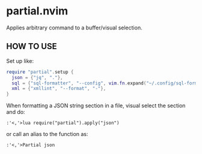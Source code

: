 partial.nvim
============

Applies arbitrary command to a buffer/visual selection.

HOW TO USE
----------

Set up like:

```lua
require "partial".setup {
  json = {"jq", "."},
  sql = {"sql-formatter", "--config", vim.fn.expand("~/.config/sql-formatter/config.json")},
  xml = {"xmllint", "--format", "-"},
}
```

When formatting a JSON string section in a file, visual select the section and do:

```
:'<,'>lua require("partial").apply("json")
```

or call an alias to the function as:

```
:'<,'>Partial json
```
